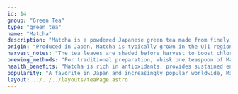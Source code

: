 ```yaml
---
id: 14
group: "Green Tea"
type: "green_tea"
name: "Matcha"
description: "Matcha is a powdered Japanese green tea made from finely ground shade-grown tea leaves, offering a rich, umami flavor and vibrant green color."
origin: "Produced in Japan, Matcha is typically grown in the Uji region and is used in traditional tea ceremonies."
harvest_notes: "The tea leaves are shaded before harvest to boost chlorophyll content, then ground into a fine powder to preserve flavor."
brewing_methods: "For traditional preparation, whisk one teaspoon of Matcha powder in hot water (70°C-80°C/158°F-176°F) until frothy."
health_benefits: "Matcha is rich in antioxidants, provides sustained energy, and promotes focus and calmness."
popularity: "A favorite in Japan and increasingly popular worldwide, Matcha is revered for its flavor and health benefits."
layout: ../../../layouts/teaPage.astro
---
```

